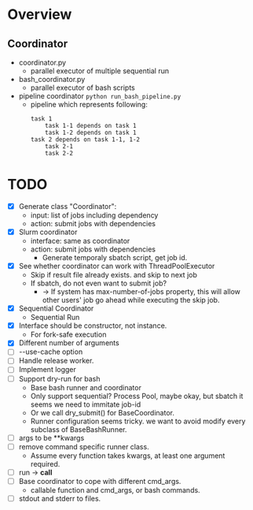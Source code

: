 # Overview

## Coordinator
- coordinator.py
    - parallel executor of multiple sequential run
- bash_coordinator.py
    - parallel executor of bash scripts
- pipeline coordinator
    `python run_bash_pipeline.py`
    - pipeline which represents following:
        ```
        task 1
            task 1-1 depends on task 1
            task 1-2 depends on task 1
        task 2 depends on task 1-1, 1-2
            task 2-1
            task 2-2
        ```


# TODO
- [x] Generate class "Coordinator":
    - input: list of jobs including dependency
    - action: submit jobs with dependencies
- [x] Slurm coordinator
    - interface: same as coordinator
    - action: submit jobs with dependencies
        - Generate temporaly sbatch script, get job id.
- [x] See whether coordinator can work with ThreadPoolExecutor
    - Skip if result file already exists. and skip to next job
    - If sbatch, do not even want to submit job?
        - -> If system has max-number-of-jobs property, this will allow other users' job go ahead while executing the skip job.
- [x] Sequential Coordinator
    - Sequential Run
- [x] Interface should be constructor, not instance.
    - For fork-safe execution
- [x] Different number of arguments
- [ ] --use-cache option
- [ ] Handle release worker.
- [ ] Implement logger
- [ ] Support dry-run for bash
    - Base bash runner and coordinator
    - Only support sequential? Process Pool, maybe okay, but sbatch it seems we need to immitate job-id
    - Or we call dry_submit() for BaseCoordinator.
    - Runner configuration seems tricky. we want to avoid modify every subclass of BaseBashRunner.
- [ ] args to be **kwargs
- [ ] remove command specific runner class.
    - Assume every function takes kwargs, at least one argument required.
- [ ] run -> __call__
- [ ] Base coordinator to cope with different cmd_args.
    - callable function and cmd_args, or bash commands.
- [ ] stdout and stderr to files.